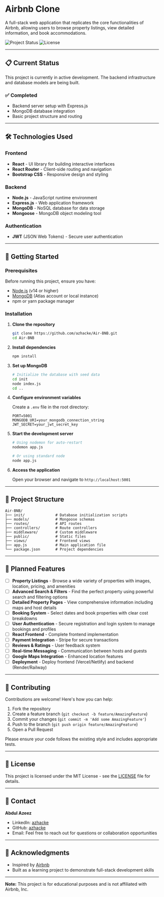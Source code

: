 # Airbnb Clone

A full-stack web application that replicates the core functionalities of Airbnb, allowing users to browse property listings, view detailed information, and book accommodations.

![Project Status](https://img.shields.io/badge/status-in%20development-yellow)
![License](https://img.shields.io/badge/license-MIT-blue)

---

## 📋 Current Status

This project is currently in active development. The backend infrastructure and database models are being built.

### ✅ Completed
- Backend server setup with Express.js
- MongoDB database integration
- Basic project structure and routing

---

## 🛠️ Technologies Used

### Frontend
- **React** - UI library for building interactive interfaces
- **React Router** - Client-side routing and navigation
- **Bootstrap CSS** - Responsive design and styling

### Backend
- **Node.js** - JavaScript runtime environment
- **Express.js** - Web application framework
- **MongoDB** - NoSQL database for data storage
- **Mongoose** - MongoDB object modeling tool

### Authentication
- **JWT** (JSON Web Tokens) - Secure user authentication

---

## 🚀 Getting Started

### Prerequisites

Before running this project, ensure you have:
- [Node.js](https://nodejs.org/) (v14 or higher)
- [MongoDB](https://www.mongodb.com/) (Atlas account or local instance)
- npm or yarn package manager

### Installation

1. **Clone the repository**
   ```bash
   git clone https://github.com/azhacke/Air-BNB.git
   cd Air-BNB
   ```

2. **Install dependencies**
   ```bash
   npm install
   ```

3. **Set up MongoDB**
   ```bash
   # Initialize the database with seed data
   cd init
   node index.js
   cd ..
   ```

4. **Configure environment variables**
   
   Create a `.env` file in the root directory:
   ```env
   PORT=5001
   MONGODB_URI=your_mongodb_connection_string
   JWT_SECRET=your_jwt_secret_key
   ```

5. **Start the development server**
   ```bash
   # Using nodemon for auto-restart
   nodemon app.js
   
   # Or using standard node
   node app.js
   ```

6. **Access the application**
   
   Open your browser and navigate to `http://localhost:5001`

---

## 📁 Project Structure

```
Air-BNB/
├── init/              # Database initialization scripts
├── models/            # Mongoose schemas
├── routes/            # API routes
├── controllers/       # Route controllers
├── middleware/        # Custom middleware
├── public/            # Static files
├── views/             # Frontend views
├── app.js             # Main application file
└── package.json       # Project dependencies
```

---

## 🔮 Planned Features

- [ ] **Property Listings** - Browse a wide variety of properties with images, location, pricing, and amenities
- [ ] **Advanced Search & Filters** - Find the perfect property using powerful search and filtering options
- [ ] **Detailed Property Pages** - View comprehensive information including maps and host details
- [ ] **Booking System** - Select dates and book properties with clear cost breakdowns
- [ ] **User Authentication** - Secure registration and login system to manage bookings and profiles
- [ ] **React Frontend** - Complete frontend implementation
- [ ] **Payment Integration** - Stripe for secure transactions
- [ ] **Reviews & Ratings** - User feedback system
- [ ] **Real-time Messaging** - Communication between hosts and guests
- [ ] **Google Maps Integration** - Enhanced location features
- [ ] **Deployment** - Deploy frontend (Vercel/Netlify) and backend (Render/Railway)

---

## 🤝 Contributing

Contributions are welcome! Here's how you can help:

1. Fork the repository
2. Create a feature branch (`git checkout -b feature/AmazingFeature`)
3. Commit your changes (`git commit -m 'Add some AmazingFeature'`)
4. Push to the branch (`git push origin feature/AmazingFeature`)
5. Open a Pull Request

Please ensure your code follows the existing style and includes appropriate tests.

---

## 📝 License

This project is licensed under the MIT License - see the [LICENSE](LICENSE) file for details.

---

## 📧 Contact

**Abdul Azeez**

- LinkedIn: [azhacke](https://linkedin.com/in/azhacked)
- GitHub: [azhacke](https://github.com/azhacke)
- Email: Feel free to reach out for questions or collaboration opportunities

---

## 🙏 Acknowledgments

- Inspired by [Airbnb](https://www.airbnb.com/)
- Built as a learning project to demonstrate full-stack development skills

---

**Note:** This project is for educational purposes and is not affiliated with Airbnb, Inc.